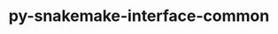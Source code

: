 ---
title: "py-snakemake-interface-common"
layout: cache
categories: [package, develop]
meta: {"versions": ["1.17.1", "1.17.3"], "compilers": ["gcc@=7.3.1"], "oss": ["amzn2"], "platforms": ["linux"], "targets": ["aarch64", "neoverse_n1", "x86_64_v3"], "stacks": ["aws-isc", "aws-isc-aarch64", "root"], "num_specs": 9, "num_specs_by_stack": {"root": 9, "aws-isc-aarch64": 6, "aws-isc": 3}}
spec_details: [{"hash": "gvpbl4q3suumnwa4h5j4ihdk5yqzsngp", "compiler": "gcc@=7.3.1", "versions": ["1.17.1"], "os": "amzn2", "platform": "linux", "target": "aarch64", "variants": ["build_system=python_pip"], "stacks": ["root", "aws-isc-aarch64"], "size": "-", "tarball": "https://binaries.spack.io/develop/build_cache/linux-amzn2-aarch64/gcc-7.3.1/py-snakemake-interface-common-1.17.1/linux-amzn2-aarch64-gcc-7.3.1-py-snakemake-interface-common-1.17.1-gvpbl4q3suumnwa4h5j4ihdk5yqzsngp.spack"}, {"hash": "j2prowazp655rctlfi6v63zpbpbca6fk", "compiler": "gcc@=7.3.1", "versions": ["1.17.3"], "os": "amzn2", "platform": "linux", "target": "aarch64", "variants": ["build_system=python_pip"], "stacks": ["root", "aws-isc-aarch64"], "size": "-", "tarball": "https://binaries.spack.io/develop/build_cache/linux-amzn2-aarch64/gcc-7.3.1/py-snakemake-interface-common-1.17.3/linux-amzn2-aarch64-gcc-7.3.1-py-snakemake-interface-common-1.17.3-j2prowazp655rctlfi6v63zpbpbca6fk.spack"}, {"hash": "g3gpr767xze53wzbruhzqquiwughyvx6", "compiler": "gcc@=7.3.1", "versions": ["1.17.3"], "os": "amzn2", "platform": "linux", "target": "aarch64", "variants": ["build_system=python_pip"], "stacks": ["root", "aws-isc-aarch64"], "size": "-", "tarball": "https://binaries.spack.io/develop/build_cache/linux-amzn2-aarch64/gcc-7.3.1/py-snakemake-interface-common-1.17.3/linux-amzn2-aarch64-gcc-7.3.1-py-snakemake-interface-common-1.17.3-g3gpr767xze53wzbruhzqquiwughyvx6.spack"}, {"hash": "ec5ah6fhdobvwjfekx2v5c2lcwxuihw2", "compiler": "gcc@=7.3.1", "versions": ["1.17.3"], "os": "amzn2", "platform": "linux", "target": "neoverse_n1", "variants": ["build_system=python_pip"], "stacks": ["root", "aws-isc-aarch64"], "size": "-", "tarball": "https://binaries.spack.io/develop/build_cache/linux-amzn2-neoverse_n1/gcc-7.3.1/py-snakemake-interface-common-1.17.3/linux-amzn2-neoverse_n1-gcc-7.3.1-py-snakemake-interface-common-1.17.3-ec5ah6fhdobvwjfekx2v5c2lcwxuihw2.spack"}, {"hash": "pgvnlchhniwf554cbczji2boqmk64wy3", "compiler": "gcc@=7.3.1", "versions": ["1.17.1"], "os": "amzn2", "platform": "linux", "target": "neoverse_n1", "variants": ["build_system=python_pip"], "stacks": ["root", "aws-isc-aarch64"], "size": "-", "tarball": "https://binaries.spack.io/develop/build_cache/linux-amzn2-neoverse_n1/gcc-7.3.1/py-snakemake-interface-common-1.17.1/linux-amzn2-neoverse_n1-gcc-7.3.1-py-snakemake-interface-common-1.17.1-pgvnlchhniwf554cbczji2boqmk64wy3.spack"}, {"hash": "ma75gtn46fteui5ybqr7bidhsdmz7geq", "compiler": "gcc@=7.3.1", "versions": ["1.17.3"], "os": "amzn2", "platform": "linux", "target": "neoverse_n1", "variants": ["build_system=python_pip"], "stacks": ["root", "aws-isc-aarch64"], "size": "-", "tarball": "https://binaries.spack.io/develop/build_cache/linux-amzn2-neoverse_n1/gcc-7.3.1/py-snakemake-interface-common-1.17.3/linux-amzn2-neoverse_n1-gcc-7.3.1-py-snakemake-interface-common-1.17.3-ma75gtn46fteui5ybqr7bidhsdmz7geq.spack"}, {"hash": "sv4oxe4ujhpaysaunmrmoemaycl5ng7q", "compiler": "gcc@=7.3.1", "versions": ["1.17.1"], "os": "amzn2", "platform": "linux", "target": "x86_64_v3", "variants": ["build_system=python_pip"], "stacks": ["root", "aws-isc"], "size": "-", "tarball": "https://binaries.spack.io/develop/build_cache/linux-amzn2-x86_64_v3/gcc-7.3.1/py-snakemake-interface-common-1.17.1/linux-amzn2-x86_64_v3-gcc-7.3.1-py-snakemake-interface-common-1.17.1-sv4oxe4ujhpaysaunmrmoemaycl5ng7q.spack"}, {"hash": "3f5csjbc3cech3womgdrtqgeb3gkkav5", "compiler": "gcc@=7.3.1", "versions": ["1.17.3"], "os": "amzn2", "platform": "linux", "target": "x86_64_v3", "variants": ["build_system=python_pip"], "stacks": ["root", "aws-isc"], "size": "-", "tarball": "https://binaries.spack.io/develop/build_cache/linux-amzn2-x86_64_v3/gcc-7.3.1/py-snakemake-interface-common-1.17.3/linux-amzn2-x86_64_v3-gcc-7.3.1-py-snakemake-interface-common-1.17.3-3f5csjbc3cech3womgdrtqgeb3gkkav5.spack"}, {"hash": "7gmdxmtuma6ipm3zf6br7mqelyerzghf", "compiler": "gcc@=7.3.1", "versions": ["1.17.3"], "os": "amzn2", "platform": "linux", "target": "x86_64_v3", "variants": ["build_system=python_pip"], "stacks": ["root", "aws-isc"], "size": "-", "tarball": "https://binaries.spack.io/develop/build_cache/linux-amzn2-x86_64_v3/gcc-7.3.1/py-snakemake-interface-common-1.17.3/linux-amzn2-x86_64_v3-gcc-7.3.1-py-snakemake-interface-common-1.17.3-7gmdxmtuma6ipm3zf6br7mqelyerzghf.spack"}]
---